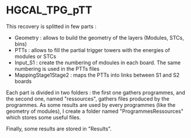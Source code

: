 # HGCAL_TPG_pTT

This recovery is splitted in few parts : 
- Geometry : allows to build the geometry of the layers (Modules, STCs, bins)
- PTTs : allows to fill the partial trigger towers with the energies of modules or STCs
- Input_S1 : create the numbering of mdoules in each board. The same numbering is used in the PTTs files
- MappingStage1Stage2 : maps the PTTs into links between S1 and S2 boards


Each part is divided in two folders : the first one gathers programmes, and the second one, named "ressources", gathers files produced by the programmes.
As some results are used by every programmes (like the geometry of modules), I create  a folder named "ProgrammesRessources" which stores some useful files.



Finally, some results are stored in "Results".
